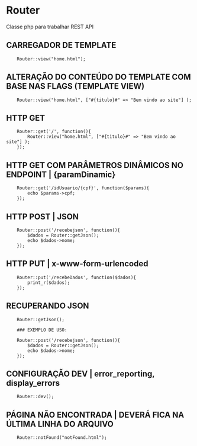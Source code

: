 # Router
Classe php para trabalhar REST API

## CARREGADOR DE TEMPLATE

```
	Router::view("home.html");
```


## ALTERAÇÃO DO CONTEÚDO DO TEMPLATE COM BASE NAS FLAGS (TEMPLATE VIEW)

```
	Router::view("home.html", ["#{titulo}#" => "Bem vindo ao site"] );
```


## HTTP GET

```
	Router::get('/', function(){
		Router::view("home.html", ["#{titulo}#" => "Bem vindo ao site"] );
	});
```


## HTTP GET COM PARÂMETROS DINÂMICOS NO ENDPOINT | {paramDinamic}

```
	Router::get('/idUsuario/{cpf}', function($params){
		echo $params->cpf;
	});
```


## HTTP POST | JSON

```
	Router::post('/recebejson', function(){
		$dados = Router::getJson();
		echo $dados->nome;
	});
```


## HTTP PUT | x-www-form-urlencoded

```
	Router::put('/recebeDados', function($dados){
		print_r($dados);
	});
```


## RECUPERANDO JSON

```
	Router::getJson();
	
	### EXEMPLO DE USO:
	
	Router::post('/recebejson', function(){
		$dados = Router::getJson();
		echo $dados->nome;
	});
```


## CONFIGURAÇÃO DEV | error_reporting, display_errors 

```
	Router::dev();
```



## PÁGINA NÃO ENCONTRADA | DEVERÁ FICA NA ÚLTIMA LINHA DO ARQUIVO

```
	Router::notFound("notFound.html");
```



